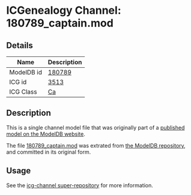 # ICGenealogy Channel: 180789\_captain.mod

## Details

Name | Description
---- | -----------
ModelDB id | [180789](http://senselab.med.yale.edu/ModelDB/ShowModel.cshtml?model=180789)
ICG id | [3513](http://icg.neurotheory.ox.ac.uk/channels/3/3513)
ICG Class | [Ca](http://icg.neurotheory.ox.ac.uk/channels/3)

## Description

This is a single channel model file that was originally part of a [published model on the ModelDB website](http://senselab.med.yale.edu/mModelDB/ShowModel.cshtml?model=180789).

The file [180789\_captain.mod](180789_captain.mod) was extrated from [the ModelDB repository](http://senselab.med.yale.edu/ModelDB/ShowModel.cshtml?model=180789), and committed in its original form.

## Usage

See the [icg-channel super-repository](https://github.com/icgenealogy/icg-channels) for more information.